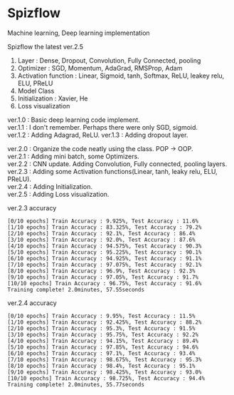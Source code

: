 # Spizflow
Machine learning, Deep learning implementation

Spizflow the latest ver.2.5

1. Layer : Dense, Dropout, Convolution, Fully Connected, pooling
2. Optimizer : SGD, Momentum, AdaGrad, RMSProp, Adam
3. Activation function : Linear, Sigmoid, tanh, Softmax, ReLU, leakey relu, ELU, PReLU
4. Model Class
5. Initialization : Xavier, He
6. Loss visualization

ver.1.0 : Basic deep learning code implement.  
ver.1.1 : I don't remember. Perhaps there were only SGD, sigmoid.  
ver.1.2 : Adding Adagrad, ReLU. 
ver.1.3 : Adding dropout layer.  
  
ver.2.0 : Organize the code neatly using the class. POP -> OOP.  
ver.2.1 : Adding mini batch, some Optimizers.   
ver.2.2 : CNN update. Adding Convolution, Fully connected, pooling layers.  
ver.2.3 : Adding some Activation functions(Linear, tanh, leaky relu, ELU, PReLU).  
ver.2.4 : Adding Initialization.  
ver.2.5 : Adding Loss visualization.  

ver.2.3 accuracy

```
[0/10 epochs] Train Accuracy : 9.925%, Test Accuracy : 11.6%
[1/10 epochs] Train Accuracy : 83.325%, Test Accuracy : 79.2%
[2/10 epochs] Train Accuracy : 92.1%, Test Accuracy : 86.4%
[3/10 epochs] Train Accuracy : 92.0%, Test Accuracy : 87.6%
[4/10 epochs] Train Accuracy : 94.575%, Test Accuracy : 90.3%
[5/10 epochs] Train Accuracy : 95.225%, Test Accuracy : 90.1%
[6/10 epochs] Train Accuracy : 94.925%, Test Accuracy : 91.1%
[7/10 epochs] Train Accuracy : 97.075%, Test Accuracy : 92.1%
[8/10 epochs] Train Accuracy : 96.9%, Test Accuracy : 92.3%
[9/10 epochs] Train Accuracy : 97.05%, Test Accuracy : 91.7%
[10/10 epochs] Train Accuracy : 96.75%, Test Accuracy : 91.6%
Training complete! 2.0minutes, 57.55seconds
```

ver.2.4 accuracy

```
[0/10 epochs] Train Accuracy : 9.95%, Test Accuracy : 11.5%
[1/10 epochs] Train Accuracy : 92.425%, Test Accuracy : 88.2%
[2/10 epochs] Train Accuracy : 95.3%, Test Accuracy : 91.5%
[3/10 epochs] Train Accuracy : 95.75%, Test Accuracy : 92.2%
[4/10 epochs] Train Accuracy : 94.15%, Test Accuracy : 89.4%
[5/10 epochs] Train Accuracy : 97.85%, Test Accuracy : 94.6%
[6/10 epochs] Train Accuracy : 97.1%, Test Accuracy : 93.4%
[7/10 epochs] Train Accuracy : 98.675%, Test Accuracy : 95.3%
[8/10 epochs] Train Accuracy : 98.4%, Test Accuracy : 95.1%
[9/10 epochs] Train Accuracy : 98.425%, Test Accuracy : 93.0%
[10/10 epochs] Train Accuracy : 98.725%, Test Accuracy : 94.4%
Training complete! 2.0minutes, 55.77seconds
```
